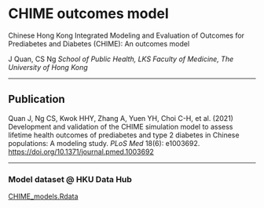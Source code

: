 
# CHIME outcomes model
Chinese Hong Kong Integrated Modeling and Evaluation of Outcomes for Prediabetes and Diabetes (CHIME): An outcomes model


J Quan, CS Ng
*School of Public Health, LKS Faculty of Medicine, The University of Hong Kong*

---
## Publication
Quan J, Ng CS, Kwok HHY, Zhang A, Yuen YH, Choi C-H, et al. (2021) Development and validation of the CHIME simulation model to assess lifetime health outcomes of prediabetes and type 2 diabetes in Chinese populations: A modeling study. *PLoS Med* 18(6): e1003692. https://doi.org/10.1371/journal.pmed.1003692

---
### Model dataset @ HKU Data Hub 
[CHIME_models.Rdata](https://dx.doi.org/10.25442/hku.16864042)
